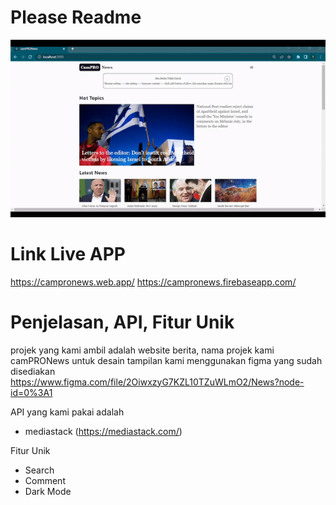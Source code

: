 # Please Readme

![](./gif-13.gif)

# Link Live APP

https://campronews.web.app/
https://campronews.firebaseapp.com/

# Penjelasan, API, Fitur Unik

projek yang kami ambil adalah website berita,
nama projek kami camPRONews
untuk desain tampilan kami menggunakan figma yang sudah disediakan
https://www.figma.com/file/2OiwxzyG7KZL10TZuWLmO2/News?node-id=0%3A1

API yang kami pakai adalah

- mediastack (https://mediastack.com/)

Fitur Unik

- Search
- Comment
- Dark Mode
